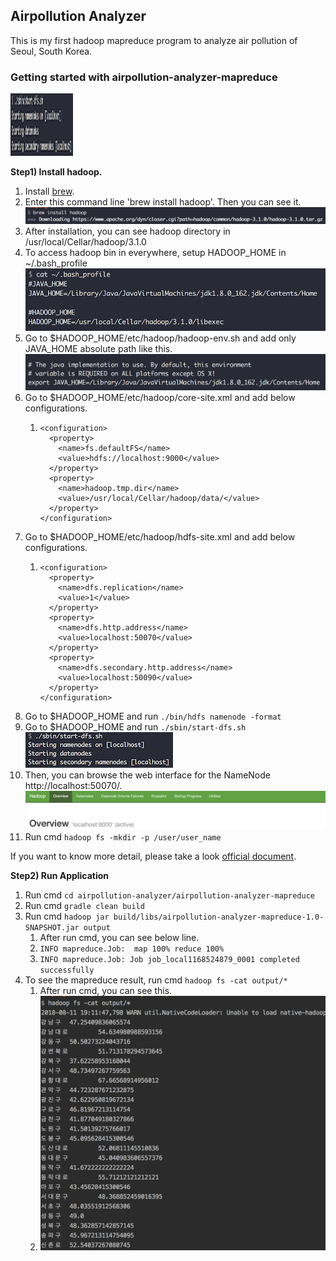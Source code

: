 ## Airpollution Analyzer
This is my first hadoop mapreduce program to analyze air pollution of Seoul, South Korea.  

### Getting started with airpollution-analyzer-mapreduce

<img src="https://github.com/doubleknd26/airpollution-analyzer/blob/master/images/start-dfs.png" width = "100" height= "100"/>

**Step1) Install hadoop.**  
1. Install [brew](https://brew.sh).
2. Enter this command line 'brew install hadoop'. Then you can see it.  ![brew install hadoop](images/hadoop_install.png)
3. After installation, you can see hadoop directory in /usr/local/Cellar/hadoop/3.1.0
4. To access hadoop bin in everywhere, setup HADOOP_HOME in ~/.bash_profile  ![bash_profile](images/bash_profile.png)
5. Go to $HADOOP_HOME/etc/hadoop/hadoop-env.sh and add only JAVA_HOME absolute path like this. ![hadoop-env](images/hadoop-env.png)
6. Go to $HADOOP_HOME/etc/hadoop/core-site.xml and add below configurations.
   1. ```
      <configuration>
        <property>
          <name>fs.defaultFS</name>
          <value>hdfs://localhost:9000</value>
        </property>
        <property>
          <name>hadoop.tmp.dir</name>
          <value>/usr/local/Cellar/hadoop/data/</value>
        </property>
      </configuration>
      ```
7. Go to $HADOOP_HOME/etc/hadoop/hdfs-site.xml and add below configurations.
   1. ```
      <configuration>
        <property>
          <name>dfs.replication</name>
          <value>1</value>
        </property>
        <property>
          <name>dfs.http.address</name>
          <value>localhost:50070</value>
        </property>
        <property>
          <name>dfs.secondary.http.address</name>
          <value>localhost:50090</value>
        </property>
      </configuration>
      ```
8. Go to $HADOOP_HOME and run `./bin/hdfs namenode -format`
9. Go to $HADOOP_HOME and run `./sbin/start-dfs.sh` ![start-dfs](images/start-dfs.png)
10. Then, you can browse the web interface for the NameNode http://localhost:50070/. ![namenode_web](images/namenode_web.png)
11. Run cmd `hadoop fs -mkdir -p /user/user_name`  

If you want to know more detail, please take a look [official document](https://hadoop.apache.org/docs/stable/hadoop-project-dist/hadoop-common/SingleCluster.html). 

**Step2) Run Application**

1. Run cmd `cd airpollution-analyzer/airpollution-analyzer-mapreduce`
2. Run cmd `gradle clean build`
3. Run cmd `hadoop jar build/libs/airpollution-analyzer-mapreduce-1.0-SNAPSHOT.jar output`
   1. After run cmd, you can see below line.
   2. `INFO mapreduce.Job:  map 100% reduce 100%`
   3. `INFO mapreduce.Job: Job job_local1168524879_0001 completed successfully`
4. To see the mapreduce result, run cmd `hadoop fs -cat output/*`
   1. After run cmd, you can see this.
   2. ![output](images/output.png)